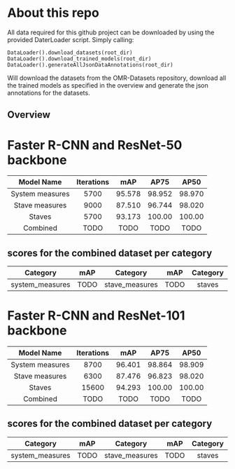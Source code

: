 # About this repo

All data required for this github project can be downloaded by using the provided DaterLoader script.
Simply calling:
```
DataLoader().download_datasets(root_dir)
DataLoader().download_trained_models(root_dir)
DataLoader().generateAllJsonDataAnnotations(root_dir)
```
Will download the datasets from the OMR-Datasets repository,
download all the trained models as specified in the overview and
generate the json annotations for the datasets.

## Overview

# Faster R-CNN and ResNet-50 backbone
|   Model Name        |   Iterations  |    mAP   |    AP75  |    AP50  |
|:-------------------:|:-------------:|:--------:|:--------:|:--------:|
|   System measures   |     5700      |  95.578  |  98.952  |  98.970  |
|   Stave measures    |     9000      |  87.510  |  96.744  |  98.020  |
|      Staves         |     5700      |  93.173  |  100.00  |  100.00  |
|      Combined       |     TODO      |  TODO  |  TODO  |  TODO  |

## scores for the combined dataset per category
| Category        | mAP    | Category       | mAP    | Category   | mAP    |
|:---------------:|:------:|:--------------:|:------:|:----------:|:------:|
| system_measures | TODO | stave_measures | TODO | staves     | TODO |

# Faster R-CNN and ResNet-101 backbone
|   Model Name        |   Iterations  |    mAP   |    AP75  |    AP50  |
|:-------------------:|:-------------:|:--------:|:--------:|:--------:|
|   System measures   |     8700      |  96.401  |  98.864  |  98.909  |
|   Stave measures    |     6300      |  87.476  |  96.823  |  98.020  |
|      Staves         |     15600     |  94.293  |  100.00  |  100.00  |
|      Combined       |     TODO      |  TODO  |  TODO  |  TODO  |

## scores for the combined dataset per category
| Category        | mAP    | Category       | mAP    | Category   | mAP    |
|:---------------:|:------:|:--------------:|:------:|:----------:|:------:|
| system_measures | TODO | stave_measures | TODO | staves     | TODO |